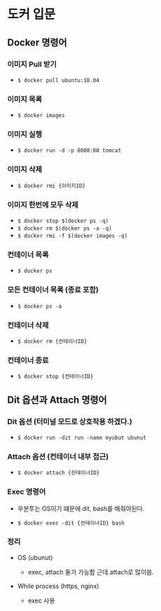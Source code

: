 # 도커 입문 

## Docker 명령어

### 이미지 Pull 받기

* `$ docker pull ubuntu:18.04`

### 이미지 목록

* `$ docker images`

### 이미지 실행

* `$ docker run -d -p 8080:80 tomcat`

### 이미지 삭제

* `$ docker rmi {이미지ID}`

### 이미지 한번에 모두 삭제

* `$ docker stop $(docker ps -q)`
* `$ docker rm $(docker ps -a -q)`
* `$ docker rmi -f $(docker images -q)`



### 컨테이너 목록

* `$ docker ps`

### 모든 컨테이너 목록 (종료 포함)

* `$ docker ps -a`

### 컨테이너 삭제

* `$ docker rm {컨테이너ID}`

### 컨테이너 종료

* `$ docker stop {컨테이너ID}`

## Dit 옵션과 Attach 명령어

### Dit 옵션 (터미널 모드로 상호작용 하겠다.)

* `$ docker run -dit run -name myubut ubunut`

### Attach 옵션 (컨테이너 내부 접근)

* `$ docker attach {컨테이너ID}`

### Exec 명령어
  - 우분투는 OS이기 떄문에 dit, bash를 해줘야된다.
 
* `$ docker exec -dit {컨테이너ID} bash`

### 정리
  - OS (ubunut)
    - exec, attach 둘가 가능함 근데 attach로 많이씀.
    
  - While process (https, nginx)
    - exec 사용




